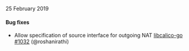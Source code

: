 25 February 2019

#### Bug fixes

 - Allow specification of source interface for outgoing NAT [libcalico-go #1032](https://github.com/projectcalico/libcalico-go/pull/1032) (@roshanirathi)

